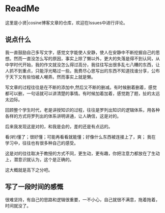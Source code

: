 # ReadMe

这里是小贤|cosine博客文章的仓库，欢迎在Issues中进行评论。

## 说点什么

我一直鼓励自己多写文字，感觉文字能使人安静，使人在安静中不断挖掘自己的思想。然而一直没怎么写的原因，事实上除了懒以外，更大的失落是得不到认同，从中学时代开始，我的作文就没怎么得过高分，我往往写出很多乱七八糟的东西，让人抓不到重点，只能浮光略过一些。我费尽心思写出的东西不知道找谁分享，公布于天下又有些怕被人嘲弄。然而事实上就是懒。

写文章的过程往往是在不断的添加中,然后又不断的删减。有时候删着删着，感觉都可以删，一句话就可以讲清楚的事情。有时候加着加着，感觉跑了题，扯的太远太边际。

回顾整个学生时代，老是讲授知识的过程，往往是罗列出知识的逻辑体系，用各种各样的方式将罗列出的体系讲明讲通，让人确信，这是对的。

后来我发现这是对的，和我是会的，差的还是有点远的。

看(听)懂了；很好懂；可能再看看就能懂；好像什么东西被连接上了，爽； 我在学习中，往往也有很多种自己的感受。

这是对的往往取决于教授的方式不同，更生动，更有趣，你把注意力都放在了生动上，潜意识就认为，这个是正确的。

这大概就是高下之分吧。

## 写了一段时间的感慨

很难坚持，有自己的思路和逻辑很重要，一不小心，自己就很不满意，拖着拖着，时间就没了。